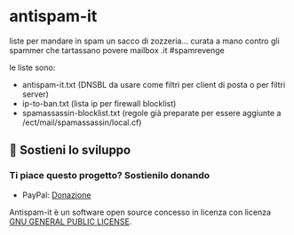 # antispam-it

liste per mandare in spam un sacco di zozzeria... curata a mano contro gli spammer che tartassano povere mailbox .it #spamrevenge

le liste sono:

- antispam-it.txt (DNSBL da usare come filtri per client di posta o per filtri server)
- ip-to-ban.txt (lista ip per firewall blocklist)
- spamassassin-blocklist.txt (regole già preparate per essere aggiunte a /ect/mail/spamassassin/local.cf)

## 💖 Sostieni lo sviluppo

### Ti piace questo progetto? Sostienilo donando

- PayPal: [Donazione](https://www.paypal.com/donate?business=4RXVK5TKS3YT2&currency_code=EUR)

Antispam-it è un software open source concesso in licenza con licenza  [GNU GENERAL PUBLIC LICENSE](LICENSE.md).

